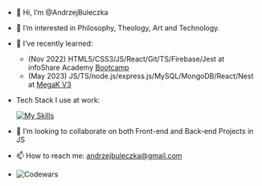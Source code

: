 - 👋 Hi, I’m @AndrzejBuleczka
- 👀 I’m interested in Philosophy, Theology, Art and Technology.
- 🌱 I’ve recently learned:
    - (Nov 2022) HTML5/CSS3/JS/React/Git/TS/Firebase/Jest at infoShare Academy [Bootcamp](https://infoshareacademy.com/kurs/bootcamp-frontend/)
    - (May 2023) JS/TS/node.js/express.js/MySQL/MongoDB/React/Nest at [MegaK V3](https://www.megak.pl/)

- Tech Stack I use at work:
  
    [![My Skills](https://skills.thijs.gg/icons?i=js,html,css,react,ts,git,gatsby,tailwind,nodejs,express,gitlab,idea,figma)](https://skills.thijs.gg) 
- 💞️ I’m looking to collaborate on both Front-end and Back-end Projects in JS
- 📫 How to reach me: andrzejbuleczka@gmail.com
- ![Codewars](https://www.codewars.com/users/AndrzejBuleczka/badges/small)

<!---
AndrzejBuleczka/AndrzejBuleczka is a ✨ special ✨ repository because its `README.md` (this file) appears on your GitHub profile.
You can click the Preview link to take a look at your changes.
--->

